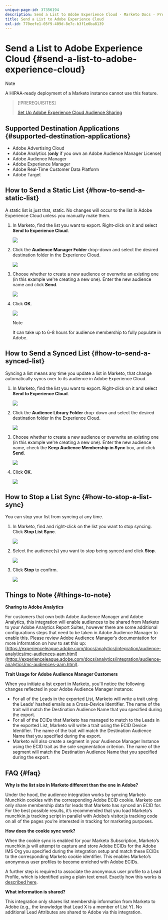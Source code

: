 ```yaml
---
unique-page-id: 37356194
description: Send a List to Adobe Experience Cloud - Marketo Docs - Product Documentation
title: Send a List to Adobe Experience Cloud
exl-id: 770eefe1-05f9-409d-8e7c-b3f1e6ba8139
---
```

# Send a List to Adobe Experience Cloud {#send-a-list-to-adobe-experience-cloud}

>[!NOTE]
>
>A HIPAA-ready deployment of a Marketo instance cannot use this feature.

>[!PREREQUISITES]
>
>[Set Up Adobe Experience Cloud Audience Sharing](/help/marketo/product-docs/core-marketo-concepts/miscellaneous/set-up-adobe-experience-cloud-audience-sharing.md)

## Supported Destination Applications {#supported-destination-applications}

* Adobe Advertising Cloud
* Adobe Analytics (**only** if you own an Adobe Audience Manager License)
* Adobe Audience Manager
* Adobe Experience Manager
* Adobe Real-Time Customer Data Platform
* Adobe Target

## How to Send a Static List {#how-to-send-a-static-list}

A static list is just that, static. No changes will occur to the list in Adobe Experience Cloud unless you manually make them.

1. In Marketo, find the list you want to export. Right-click on it and select **Send to Experience Cloud**.

   ![](assets/send-a-list-to-adobe-experience-cloud-1.png)

1. Click the **Audience Manager Folder** drop-down and select the desired destination folder in the Experience Cloud.

   ![](assets/send-a-list-to-adobe-experience-cloud-2.png)

1. Choose whether to create a new audience or overwrite an existing one (in this example we're creating a new one). Enter the new audience name and click **Send**.

   ![](assets/send-a-list-to-adobe-experience-cloud-3.png)

1. Click **OK**.

   ![](assets/send-a-list-to-adobe-experience-cloud-4.png)

   >[!NOTE]
   >
   >It can take up to 6-8 hours for audience membership to fully populate in Adobe.

## How to Send a Synced List {#how-to-send-a-synced-list}

Syncing a list means any time you update a list in Marketo, that change automatically syncs over to its audience in Adobe Experience Cloud.

1. In Marketo, find the list you want to export. Right-click on it and select **Send to Experience Cloud**.

   ![](assets/send-a-list-to-adobe-experience-cloud-5.png)

1. Click the **Audience Library Folder** drop-down and select the desired destination folder in the Experience Cloud.

   ![](assets/send-a-list-to-adobe-experience-cloud-6.png)

1. Choose whether to create a new audience or overwrite an existing one (in this example we're creating a new one). Enter the new audience name, check the **Keep Audience Membership in Sync** box, and click **Send**.

   ![](assets/send-a-list-to-adobe-experience-cloud-7.png)

1. Click **OK**.

   ![](assets/send-a-list-to-adobe-experience-cloud-8.png)

## How to Stop a List Sync {#how-to-stop-a-list-sync}

You can stop your list from syncing at any time.

1. In Marketo, find and right-click on the list you want to stop syncing. Click **Stop List Sync**.

   ![](assets/send-a-list-to-adobe-experience-cloud-9.png)

1. Select the audience(s) you want to stop being synced and click **Stop**.

   ![](assets/send-a-list-to-adobe-experience-cloud-10.png)

1. Click **Stop** to confirm.

   ![](assets/send-a-list-to-adobe-experience-cloud-11.png)

## Things to Note {#things-to-note}

**Sharing to Adobe Analytics**

For customers that own both Adobe Audience Manager and Adobe Analytics, this integration will enable audiences to be shared from Marketo to your Adobe Analytics Report Suites, however there are some additional configurations steps that need to be taken in Adobe Audience Manager to enable this. Please review Adobe Audience Manager’s documentation for more information on how to set this up: [https://experienceleague.adobe.com/docs/analytics/integration/audience-analytics/mc-audiences-aam.html](https://experienceleague.adobe.com/docs/analytics/integration/audience-analytics/mc-audiences-aam.html).

**Trait Usage for Adobe Audience Manager Customers**

When you initiate a list export in Marketo, you'll notice the following changes reflected in your Adobe Audience Manager instance:

* For all of the Leads in the exported List, Marketo will write a trait using the Leads’ hashed emails as a Cross-Device Identifier. The name of the trait will match the Destination Audience Name that you specified during the export.
* For all of the ECIDs that Marketo has managed to match to the Leads in the exported List, Marketo will write a trait using the ECID Device Identifier. The name of the trait will match the Destination Audience Name that you specified during the export.
* Marketo will also create a segment in your Audience Manager Instance using the ECID trait as the sole segmentation criterion. The name of the segment will match the Destination Audience Name that you specified during the export.

## FAQ {#faq}

**Why is the list size in Marketo different than the one in Adobe?**

Under the hood, the audience integration works by syncing Marketo Munchkin cookies with the corresponding Adobe ECID cookie. Marketo can only share membership data for leads that Marketo has synced an ECID for. For the best possible results, it’s recommended that you load Marketo’s munchkin.js tracking script in parallel with Adobe’s visitor.js tracking code on all of the pages you’re interested in tracking for marketing purposes.

**How does the cookie sync work?**

When the cookie sync is enabled for your Marketo Subscription, Marketo’s munchkin.js will attempt to capture and store Adobe ECIDs for the Adobe IMS Org you specified during the integration setup and match these ECIDs to the corresponding Marketo cookie identifier. This enables Marketo’s anonymous user profiles to become enriched with Adobe ECIDs.

A further step is required to associate the anonymous user profile to a Lead Profile, which is identified using a plain text email. Exactly how this works is [described here](/help/marketo/product-docs/reporting/basic-reporting/report-activity/tracking-anonymous-activity-and-people.md).

**What information is shared?**

This integration only shares list membership information from Marketo to Adobe (e.g., the knowledge that Lead X is a member of List Y). No additional Lead Attributes are shared to Adobe via this integration.
